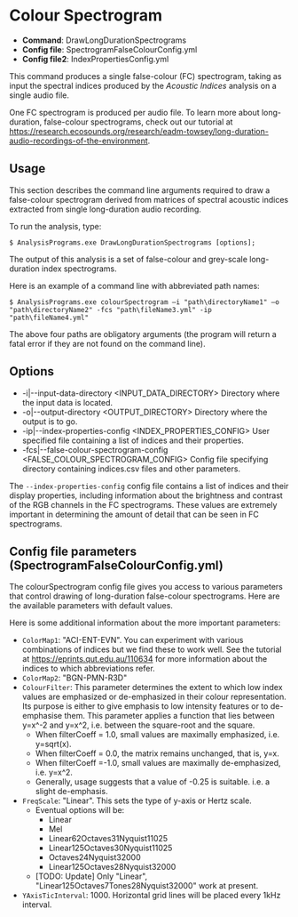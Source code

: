 # Colour Spectrogram

- **Command**: DrawLongDurationSpectrograms
- **Config file**: SpectrogramFalseColourConfig.yml
- **Config file2**: IndexPropertiesConfig.yml

This command produces a single false-colour (FC) spectrogram, taking as input 
the spectral indices produced by the _Acoustic Indices_ analysis on a single audio file.

One FC spectrogram is produced per audio file. To learn more about long-duration,
false-colour spectrograms, check out our tutorial at <https://research.ecosounds.org/research/eadm-towsey/long-duration-audio-recordings-of-the-environment>.

## Usage

This section describes the command line arguments required to draw a false-colour
spectrogram derived from matrices of spectral acoustic indices extracted from 
single long-duration audio recording.

To run the analysis, type:

```
$ AnalysisPrograms.exe DrawLongDurationSpectrograms [options];
```

The output of this analysis is a set of false-colour and grey-scale
long-duration index spectrograms.

Here is an example of a command line with abbreviated path names:

```
$ AnalysisPrograms.exe colourSpectrogram –i "path\directoryName1" –o "path\directoryName2" -fcs "path\fileName3.yml" -ip "path\fileName4.yml"
```

The above four paths are obligatory arguments (the program will return a fatal error if they are not found on the command line). 

## Options
-   -i|--input-data-directory <INPUT_DATA_DIRECTORY>                          Directory where the input data is located.
-   -o|--output-directory <OUTPUT_DIRECTORY>                                  Directory where the output is to go.
-   -ip|--index-properties-config <INDEX_PROPERTIES_CONFIG>                   User specified file containing a list of indices and their properties.
-   -fcs|--false-colour-spectrogram-config <FALSE_COLOUR_SPECTROGRAM_CONFIG>  Config file specifying directory containing indices.csv files and other parameters.

The `--index-properties-config` config file contains a list of indices and their
display properties, including information about the brightness and contrast of
the RGB channels in the FC spectrograms. These values are extremely important in
determining the amount of detail that can be seen in FC spectrograms.

## Config file parameters (SpectrogramFalseColourConfig.yml)

The colourSpectrogram config file gives you access to various parameters that
control drawing of long-duration false-colour spectrograms. Here are the available
parameters with default values. 


Here is some additional information about the more important parameters:

-   `ColorMap1`: "ACI-ENT-EVN". You can experiment with various combinations of indices but we find these to work well. See the tutorial at <https://eprints.qut.edu.au/110634> for more information about the indices to which abbreviations refer.
-   `ColorMap2`: "BGN-PMN-R3D"
-   `ColourFilter`: This parameter determines the extent to which low index values are emphasized or de-emphasized in their colour representation. Its purpose is either to give emphasis to low intensity features or to de-emphasise them. This parameter applies a function that lies between y=x^-2 and y=x^2, i.e. between the square-root and the square.
    -   When filterCoeff = 1.0, small values are maximally emphasized, i.e. y=sqrt(x).
    -   When filterCoeff = 0.0, the matrix remains unchanged, that is, y=x.
    -   When filterCoeff =-1.0, small values are maximally de-emphasized, i.e. y=x^2.
    - Generally, usage suggests that a value of -0.25 is suitable. i.e. a slight de-emphasis.
-   `FreqScale`: "Linear". This sets the type of y-axis or Hertz scale. 
    - Eventual options will be:
        -   Linear
        -   Mel
        -   Linear62Octaves31Nyquist11025
        -   Linear125Octaves30Nyquist11025
        -   Octaves24Nyquist32000
        -   Linear125Octaves28Nyquist32000
    - [TODO: Update] Only "Linear", "Linear125Octaves7Tones28Nyquist32000" work at present.
-   `YAxisTicInterval`: 1000. Horizontal grid lines will be placed every 1kHz interval.